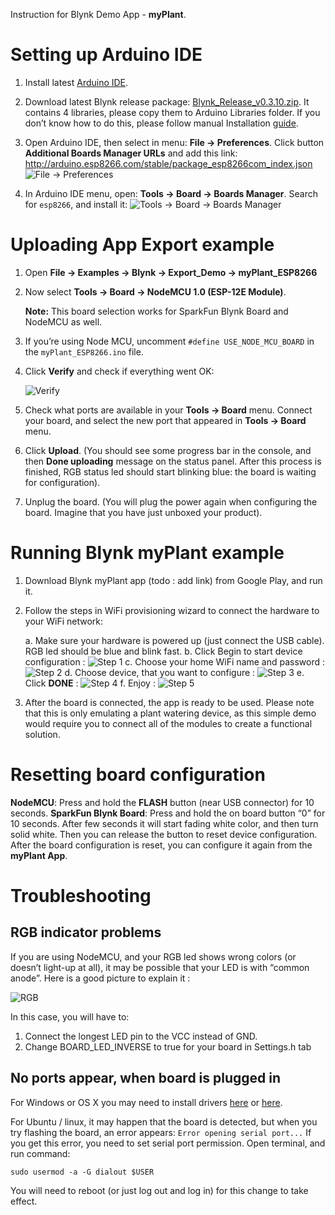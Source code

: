 Instruction for Blynk Demo App - **myPlant**.

# Setting up Arduino IDE

1. Install latest [Arduino IDE](https://www.arduino.cc/en/Main/Software).

2. Download latest Blynk release package: [Blynk_Release_v0.3.10.zip](https://github.com/blynkkk/blynk-library/releases/download/v0.3.10/Blynk_Release_v0.3.10.zip).
   It contains 4 libraries, please copy them to Arduino Libraries folder. 
   If you don’t know how to do this, please follow manual Installation [guide](https://www.arduino.cc/en/Guide/Libraries#toc5).
   
3. Open Arduino IDE, then select in menu: **File -> Preferences**.
   Click button **Additional Boards Manager URLs** and add this link:
   http://arduino.esp8266.com/stable/package_esp8266com_index.json
   ![File -> Preferences](https://github.com/blynkkk/blynk-library/blob/master/extras/docs/images/file_preferences.png)
   
4. In Arduino IDE menu, open: **Tools -> Board -> Boards Manager**.
   Search for ```esp8266```, and install it:
   ![Tools -> Board -> Boards Manager](https://github.com/blynkkk/blynk-library/blob/master/extras/docs/images/boards_manager.png)
   
# Uploading App Export example

1. Open **File -> Examples -> Blynk -> Export_Demo -> myPlant_ESP8266**

2. Now select **Tools -> Board -> NodeMCU 1.0 (ESP-12E Module)**.

   **Note:** This board selection works for SparkFun Blynk Board and NodeMCU as well.

3. If you’re using Node MCU, uncomment ```#define USE_NODE_MCU_BOARD``` in the ```myPlant_ESP8266.ino``` file.

4. Click **Verify** and check if everything went OK:

   ![Verify](https://github.com/blynkkk/blynk-library/blob/master/extras/docs/images/verify.png)
   
5. Check what ports are available in your **Tools -> Board** menu.
   Connect your board, and select the new port that appeared in **Tools -> Board** menu.
   
6. Click **Upload**. (You should see some progress bar in the console, and then **Done uploading** message on the 
   status panel. After this process is finished, RGB status led should start blinking blue: the board is waiting for configuration).
   
7. Unplug the board. (You will plug the power again when configuring the board. Imagine that you have just unboxed your product).

# Running Blynk myPlant example

1. Download Blynk myPlant app (todo : add link) from Google Play, and run it.

2. Follow the steps in WiFi provisioning wizard to connect the hardware to your WiFi network:
   
   a. Make sure your hardware is powered up (just connect the USB cable). RGB led should be blue and blink fast.
   b. Click Begin to start device configuration :
   ![Step 1](https://github.com/blynkkk/blynk-library/blob/master/extras/docs/images/provisioning_start.png)
   c. Choose your home WiFi name and password : 
   ![Step 2](https://github.com/blynkkk/blynk-library/blob/master/extras/docs/images/provisioning_choose_network.png)
   d. Choose device, that you want to configure :
   ![Step 3](https://github.com/blynkkk/blynk-library/blob/master/extras/docs/images/provisioning_connect.png)
   e. Click **DONE** : 
   ![Step 4](https://github.com/blynkkk/blynk-library/blob/master/extras/docs/images/provisioning_done.png)
   f. Enjoy :
   ![Step 5](https://github.com/blynkkk/blynk-library/blob/master/extras/docs/images/demo_app.png)

3. After the board is connected, the app is ready to be used.
   Please note that this is only emulating a plant watering device, as this simple demo would require you to 
   connect all of the modules to create a functional solution.

# Resetting board configuration

**NodeMCU**: Press and hold the **FLASH** button (near USB connector) for 10 seconds.
**SparkFun Blynk Board**: Press and hold the on board button “0” for 10 seconds.
After few seconds it will start fading white color, and then turn solid white. 
Then you can release the button to reset device configuration.
After the board configuration is reset, you can configure it again from the **myPlant App**.

# Troubleshooting

## RGB indicator problems

If you are using NodeMCU, and your RGB led shows wrong colors (or doesn’t light-up at all), it may be possible 
that your LED is with “common anode”. Here is a good picture to explain it :

![RGB](http://bildr.org/blog/wp-content/uploads/2011/01/RGBLEDs2.png)

In this case, you will have to:

  1. Connect the longest LED pin to the VCC instead of GND.
  2. Change BOARD_LED_INVERSE to true for your board in Settings.h tab
  
## No ports appear, when board is plugged in

For Windows or OS X you may need to install drivers [here](https://www.silabs.com/products/mcu/Pages/USBtoUARTBridgeVCPDrivers.aspx) 
or [here](http://www.ftdichip.com/Drivers/VCP.htm).

For Ubuntu / linux, it may happen that the board is detected, but when you try flashing the board, 
an error appears: ```Error opening serial port...```
If you get this error, you need to set serial port permission. Open terminal, and run command:

```sudo usermod -a -G dialout $USER```

You will need to reboot (or just log out and log in) for this change to take effect.